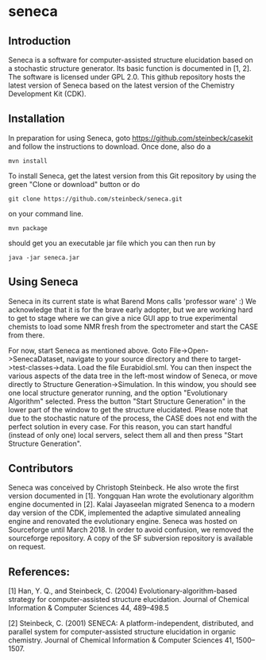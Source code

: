 # seneca
## Introduction
Seneca is a software for computer-assisted structure elucidation based on a stochastic structure generator. Its basic function is documented in 
[1, 2].
The software is licensed under GPL 2.0.
This github repository hosts the latest version of Seneca based on the latest version of the Chemistry Development Kit (CDK).

## Installation
In preparation for using Seneca, goto https://github.com/steinbeck/casekit and follow the instructions to download. 
Once done, also do a 
```
mvn install
```

To install Seneca, get the latest version from this Git repository by using the green "Clone or download" button or do

```
git clone https://github.com/steinbeck/seneca.git
```
on your command line.
```
mvn package
```
should get you an executable jar file which you can then run by 
```
java -jar seneca.jar
```
## Using Seneca
Seneca in its current state is what Barend Mons calls 'professor ware' :)
We acknowledge that it is for the brave early adopter, but we are working hard to get to stage where we can give a nice GUI app to true experimental chemists to load some NMR fresh from the spectrometer and start the CASE from there. 

For now, start Seneca as mentioned above. Goto File->Open->SenecaDataset, navigate to your source directory and there to target->test-classes->data. 
Load the file Eurabidiol.sml. 
You can then inspect the various aspects of the data tree in the left-most window of Seneca, or move directly to Structure Generation->Simulation.
In this window, you should see one local structure generator running, and the option "Evolutionary Algorithm" selected. Press the button "Start Structure Generation" in the lower part of the window to get the structure elucidated. Please note that due to the stochastic nature of the process, the CASE does not end with the perfect solution in every case. For this reason, you can start handful (instead of only one) local servers, select them all and then press "Start Structure Generation". 

## Contributors

Seneca was conceived by Christoph Steinbeck. He also wrote the first version documented in [1]. Yongquan Han wrote the evolutionary algorithm engine documented in [2]. Kalai Jayaseelan migrated Senenca to a modern day version of the CDK, implemented the adaptive simulated annealing engine and renovated the evolutionary engine. Seneca was hosted on Sourceforge until March 2018. In order to avoid confusion, we removed the sourceforge repository. A copy of the SF subversion repository is available on request.  

## References:
[1] Han, Y. Q., and Steinbeck, C. (2004) Evolutionary-algorithm-based strategy for computer-assisted structure elucidation. Journal of Chemical Information & Computer Sciences 44, 489–498.5

[2] Steinbeck, C. (2001) SENECA: A platform-independent, distributed, and parallel system for computer-assisted structure elucidation in organic chemistry. Journal of Chemical Information & Computer Sciences 41, 1500–1507.
